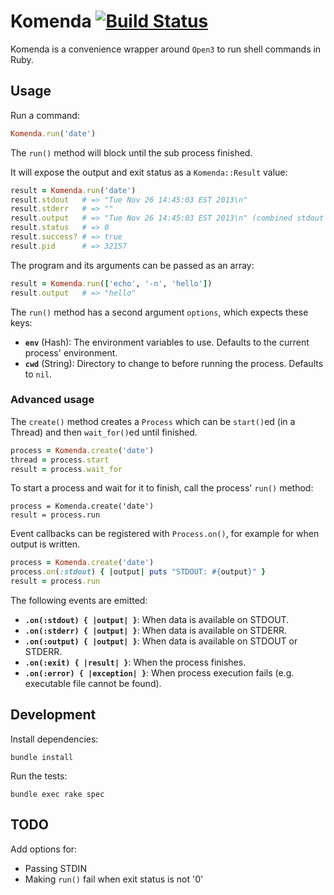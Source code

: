 Komenda [![Build Status](https://travis-ci.org/cargomedia/komenda.svg)](https://travis-ci.org/cargomedia/komenda)
=======
Komenda is a convenience wrapper around `Open3` to run shell commands in Ruby.

Usage
-----
Run a command:
```ruby
Komenda.run('date')
```

The `run()` method will block until the sub process finished.

It will expose the output and exit status as a `Komenda::Result` value:
```ruby
result = Komenda.run('date')
result.stdout   # => "Tue Nov 26 14:45:03 EST 2013\n"
result.stderr   # => ""
result.output   # => "Tue Nov 26 14:45:03 EST 2013\n" (combined stdout + stderr)
result.status   # => 0
result.success? # => true
result.pid      # => 32157
```
The program and its arguments can be passed as an array:
```ruby
result = Komenda.run(['echo', '-n', 'hello'])
result.output   # => "hello"
```

The `run()` method has a second argument `options`, which expects these keys:
- **`env`** (Hash): The environment variables to use. Defaults to the current process' environment.
- **`cwd`** (String): Directory to change to before running the process. Defaults to `nil`.

### Advanced usage
The `create()` method creates a `Process` which can be `start()`ed (in a Thread) and then `wait_for()`ed until finished.
```ruby
process = Komenda.create('date')
thread = process.start
result = process.wait_for
```

To start a process and wait for it to finish, call the process' `run()` method:
```
process = Komenda.create('date')
result = process.run
```

Event callbacks can be registered with `Process.on()`, for example for when output is written.
```ruby
process = Komenda.create('date')
process.on(:stdout) { |output| puts "STDOUT: #{output}" }
result = process.run
```
The following events are emitted:
- **`.on(:stdout) { |output| }`**: When data is available on STDOUT.
- **`.on(:stderr) { |output| }`**: When data is available on STDERR.
- **`.on(:output) { |output| }`**: When data is available on STDOUT or STDERR.
- **`.on(:exit) { |result| }`**: When the process finishes.
- **`.on(:error) { |exception| }`**: When process execution fails (e.g. executable file cannot be found).

Development
-----------
Install dependencies:
```
bundle install
```

Run the tests:
```
bundle exec rake spec
```

TODO
----
Add options for:
- Passing STDIN
- Making `run()` fail when exit status is not '0'
